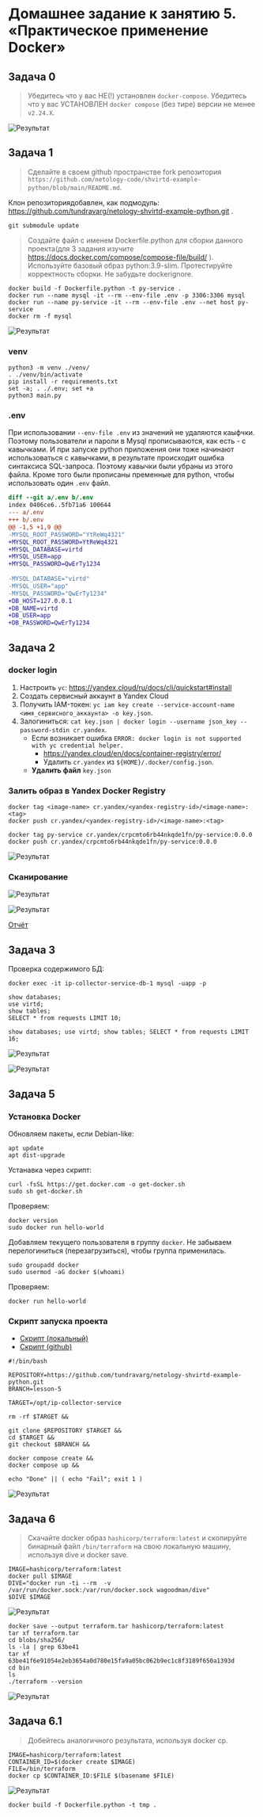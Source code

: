 # Домашнее задание к занятию 5. «Практическое применение Docker»



## Задача 0


> Убедитесь что у вас НЕ(!) установлен `docker-compose`.
> Убедитесь что у вас УСТАНОВЛЕН `docker compose` (без тире) версии не менее `v2.24.X`.

![Результат](img/task-0.jpg "Результат")



## Задача 1


> Сделайте в своем github пространстве fork репозитория ```https://github.com/netology-code/shvirtd-example-python/blob/main/README.md```.

Клон репозиториядобавлен, как подмодуль:
https://github.com/tundravarg/netology-shvirtd-example-python.git .

```shell
git submodule update
```

> Создайте файл с именем Dockerfile.python для сборки данного проекта(для 3 задания изучите https://docs.docker.com/compose/compose-file/build/ ). Используйте базовый образ python:3.9-slim. Протестируйте корректность сборки. Не забудьте dockerignore.

```shell
docker build -f Dockerfile.python -t py-service .
docker run --name mysql -it --rm --env-file .env -p 3306:3306 mysql
docker run --name py-service -it --rm --env-file .env --net host py-service
docker rm -f mysql
```

![Результат](img/task-1.jpg "Результат")

### venv

```shell
python3 -m venv ./venv/
. ./venv/bin/activate
pip install -r requirements.txt
set -a; . ./.env; set +a
python3 main.py
```

### .env

При использовании `--env-file .env` из значений не удаляются каыфчки.
Поэтому пользователи и пароли в Mysql прописываются, как есть - с кавычками.
И при запуске python приложения они тоже начинают использоваться с кавычками, в результате происходит ошибка синтаксиса SQL-запроса.
Поэтому кавычки были убраны из этого файла.
Кроме того были прописаны пременные для python, чтобы использовать один `.env` файл.

```diff
diff --git a/.env b/.env
index 0406ce6..5fb71a6 100644
--- a/.env
+++ b/.env
@@ -1,5 +1,9 @@
-MYSQL_ROOT_PASSWORD="YtReWq4321"
+MYSQL_ROOT_PASSWORD=YtReWq4321
+MYSQL_DATABASE=virtd
+MYSQL_USER=app
+MYSQL_PASSWORD=QwErTy1234
 
-MYSQL_DATABASE="virtd"
-MYSQL_USER="app"
-MYSQL_PASSWORD="QwErTy1234"
+DB_HOST=127.0.0.1
+DB_NAME=virtd
+DB_USER=app
+DB_PASSWORD=QwErTy1234
```


## Задача 2


### docker login

1. Настроить `yc`: https://yandex.cloud/ru/docs/cli/quickstart#install
2. Создать сервисный аккаунт в Yandex Cloud
3. Получить IAM-токен: `yc iam key create --service-account-name <имя_сервисного_аккаунта> -o key.json`.
4. Залогиниться: `cat key.json | docker login --username json_key --password-stdin cr.yandex`.
    * Если возникает ошибка `ERROR: docker login is not supported with yc credential helper.`
        * https://yandex.cloud/en/docs/container-registry/error/
        * Удалить `cr.yandex` из `${HOME}/.docker/config.json`.
    * **Удалить файл** `key.json`


### Залить образ в Yandex Docker Registry

```shell
docker tag <image-name> cr.yandex/<yandex-registry-id>/<image-name>:<tag>
docker push cr.yandex/<yandex-registry-id>/<image-name>:<tag>
```

```shell
docker tag py-service cr.yandex/crpcmto6rb44nkqde1fn/py-service:0.0.0
docker push cr.yandex/crpcmto6rb44nkqde1fn/py-service:0.0.0
```

![Результат](img/task-2-1.jpg "Результат")


### Сканирование

![Результат](img/task-2-2.jpg "Результат")

![Результат](img/task-2-3.jpg "Результат")

[Отчёт](files/py-service-vulnerabilities.csv)



## Задача 3


Проверка содержимого БД:

```shell
docker exec -it ip-collector-service-db-1 mysql -uapp -p

show databases;
use virtd;
show tables;
SELECT * from requests LIMIT 10;

show databases; use virtd; show tables; SELECT * from requests LIMIT 16;
```

![Результат](img/task-3-1.jpg "Результат")

![Результат](img/task-3-2.jpg "Результат")



## Задача 5


### Установка Docker

Обновляем пакеты, если Debian-like:

```shell
apt update
apt dist-upgrade
```

Устанавка через скрипт:

```shell
curl -fsSL https://get.docker.com -o get-docker.sh
sudo sh get-docker.sh
```

Проверяем:

```shell
docker version
sudo docker run hello-world
```

Добавляем текущего пользователя в группу `docker`.
Не забываем перелогиниться (перезагрузиться), чтобы группа применилась.

```shell
sudo groupadd docker
sudo usermod -aG docker $(whoami)
```

Проверяем:

```shell
docker run hello-world
```


### Скрипт запуска проекта

* [Скрипт (локальный)](shvirtd-example-python/run-ip-collector.sh)
* [Скрипт (github)](https://github.com/tundravarg/netology-shvirtd-example-python/blob/lesson-5/run-ip-collector.sh)

```shell
#!/bin/bash

REPOSITORY=https://github.com/tundravarg/netology-shvirtd-example-python.git
BRANCH=lesson-5

TARGET=/opt/ip-collector-service

rm -rf $TARGET &&

git clone $REPOSITORY $TARGET &&
cd $TARGET &&
git checkout $BRANCH &&

docker compose create &&
docker compose up &&

echo "Done" || ( echo "Fail"; exit 1 )
```

![Результат](img/task-5-1.jpg "Результат")



## Задача 6


> Скачайте docker образ ```hashicorp/terraform:latest``` и скопируйте бинарный файл ```/bin/terraform``` на свою локальную машину, используя dive и docker save.

```shell
IMAGE=hashicorp/terraform:latest
docker pull $IMAGE
DIVE="docker run -ti --rm  -v /var/run/docker.sock:/var/run/docker.sock wagoodman/dive"
$DIVE $IMAGE
```

![Результат](img/task-6-1.jpg "Результат")

```shell
docker save --output terraform.tar hashicorp/terraform:latest
tar xf terraform.tar
cd blobs/sha256/
ls -la | grep 63be41
tar xf 63be41f6e91054e2eb3654a0d780e15fa9a05bc062b9ec1c8f3189f650a1393d
cd bin
ls
./terraform --version
```

![Результат](img/task-6-2.jpg "Результат")


## Задача 6.1

> Добейтесь аналогичного результата, используя docker cp.

```shell
IMAGE=hashicorp/terraform:latest
CONTAINER_ID=$(docker create $IMAGE)
FILE=/bin/terraform
docker cp $CONTAINER_ID:$FILE $(basename $FILE)
```

![Результат](img/task-6-3.jpg "Результат")


```shell
docker build -f Dockerfile.python -t tmp .
```
